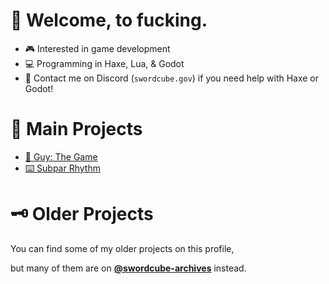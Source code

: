 # 👋 Welcome, to fucking.
- 🎮 Interested in game development
- 💻 Programming in Haxe, Lua, & Godot
- 🤝 Contact me on Discord (`swordcube.gov`) if you need help with Haxe or Godot!

# 📢 Main Projects
- [👨 Guy: The Game](https://github.com/swordcube/stick-guy-the-game)
- [⌨️ Subpar Rhythm](https://github.com/swordcube/SubparRhythm)

# 🗝 Older Projects
You can find some of my older projects on this profile,

but many of them are on **[@swordcube-archives](https://github.com/swordcube-archives)** instead.
